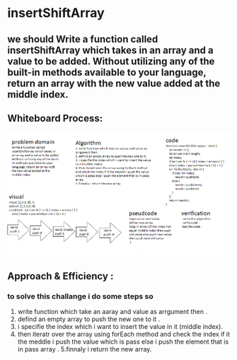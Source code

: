 # insertShiftArray
## we should Write a function called insertShiftArray which takes in an array and a value to be added. Without utilizing any of the built-in methods available to your language, return an array with the new value added at the middle index.
## Whiteboard Process:
![insertShiftArray](array-insert-shift.png)
## Approach & Efficiency :
### to solve this challange i do some steps so 
1. write function which take an aaray and value as arrgument then .
2. defind an empty array to push the new one to it .
3. i specifie the index which i want to insert the value in it (middle index).
4. then iteratr over the array using forEach method and check the index if it the meddle i push the value which is pass else i push the element that is in pass array .
5.finnaly i return the new array. 